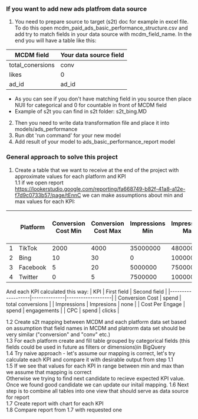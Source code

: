 ### If you want to add new ads platfrom  data source
1. You need to prepare source to target (s2t) doc for example in excel file.
To do this open mcdm_paid_ads_basic_performance_structure.csv and add try to match fields in your data source with mcdm_field_name.
In the end you will have a table like this:

| MCDM field       | Your data source field |
|------------------|------------------------|
| total_conersions | conv                   |
| likes            | 0                      |
| ad_id            | ad_id                  |


- As you can see if you don't have matching field in you source then place NUll for categorical and 0 for countable in front of MCDM field
- Example of s2t you can find in s2t folder: s2t_bing.MD

2. Then you need to write data transformation file and place it into models/ads_performance
3. Run dbt 'run command' for your new model
4. Add result of your model to ads_basic_performance_report model 

### General approach to solve this project
1. Create a table that we want to receive at the end of the project with approximate values for each platform and KPI  
1.1 if we open report https://lookerstudio.google.com/reporting/fa668749-b82f-41a8-a12e-f7d9c0733b57/page/tEnnC we can make assumptions about min and max values for each KPI:

|   | Platform | Conversion Cost Min| Conversion Cost Max | Impressions Min | Impressions Max | Cost Per Engage Min|Cost Per Engage Max  | CPC Min  | CPC Max|
|---|----------|--------------------|----------------------|---------------|----------------|--------------------|---------------------|----------|----------|
| 1 | TikTok   | 2000               | 4000                 | 35000000      | 48000000       |                  0 | 0.05                | 1.1      | 1.2      |
| 2 | Bing     | 10                 | 30                   | 0             | 1000000        |                  0 | 0.05                | 0.8      | 0.9      |
| 3 | Facebook | 5                  | 20                   | 5000000       | 7500000        |                0.1 | 0.15                | 0.9      | 1.1      |
| 4 | Twitter  | 0                  | 5                    | 7500000       | 10000000       |               0.46 | 0.48                | 0.48     | 0.52     |

And each KPI calculated this way:
| KPI               |  First field | Second field      |
|-------------------|--------------|-------------------|
| Conversion Cost   | spend        | total conversions |
| Impressions       | Impresions   | none              |
| Cost Per Engage   | spend        | engagements       |
| CPC               | spend        | clicks            |

1.2 Create s2t mapping between MCDM and each platform data set based on assumption that field names in MCDM and platrorm data set should be very similar ("conversion" and "conv" etc.)  
1.3 For each platform create and fill table grouped by categorical fields (this fields could be used in future as filters or dimensions)in BigQuery  
1.4 Try naive approach - let's assume our mapping is correct, let's try calculate each KPI and compare it with desirable output from step 1.1  
1.5 If we see that values for each KPI in range between min and max than we assume that mapping is correct  
Otherwise we trying to find next candidate to recieve expected KPI value. Once we found good candidate we can update our initail mapping.
1.6 Next step is to combine all tables into one view that should serve as data source for report  
1.7 Create report with chart for each KPI  
1.8 Compare report from 1.7 with requested one
